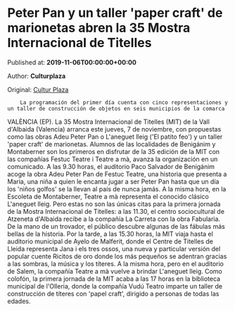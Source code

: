 
# Peter Pan y un taller 'paper craft' de marionetas abren la 35 Mostra Internacional de Titelles

Published at: **2019-11-06T00:00:00+00:00**

Author: **Culturplaza**

Original: [Cultur Plaza](https://valenciaplaza.com/peter-pan-y-un-taller-paper-craft-de-marionetas-abren-la-35-mostra-internacional-de-titelles)


        La programación del primer día cuenta con cinco representaciones y un taller de construcción de objetos en seis municipios de la comarca
      
VALÈNCIA (EP). La 35 Mostra Internacional de Titelles (MIT) de la Vall d'Albaida (Valencia) arranca este jueves, 7 de noviembre, con propuestas como las obras Adeu Peter Pan o L'aneguet lleig ('El patito feo') y un taller 'paper craft' de marionetas. Alumnos de las localidades de Benigánim y Montaberner son los primeros en disfrutar de la 35 edición de la MIT con las compañías Festuc Teatre i Teatre a mà, avanza la organización en un comunicado.
A las 9.30 horas, el auditorio Paco Salvador de Benigánim acoge la obra Adeu Peter Pan de Festuc Teatre, una historia que presenta a Maria, una niña a quien le encanta jugar a ser Peter Pan hasta que un día los 'niños golfos' se la llevan al país de nunca jamás. A la misma hora, en la Escoleta de Montaberner, Teatre a mà representa el conocido clásico L'aneguet lleig. Pero estas no son las únicas citas para la primera jornada de la Mostra Internacional de Titelles: a las 11.30, el centro sociocultural de Atzeneta d'Albaida recibe a la compañía La Carreta con la obra Fabularia. De la mano de un trovador, el público descubre algunas de las fábulas más bellas de la historia.
Por la tarde, a las 15.30 horas, la MIT viaja hasta el auditorio municipal de Ayelo de Malferit, donde el Centre de Titelles de Lleida representa Jana i els tres ossos, una nueva y particular versión del popular cuente Ricitos de oro donde los más pequeños se adentran gracias a las sombras, la música y los títeres. A la misma hora, pero en el auditorio de Salem, la compañía Teatre a mà vuelve a brindar L'aneguet lleig. Como colofón, la primera jornada de la MIT acaba a las 17 horas en la biblioteca municipal de l'Olleria, donde la compañía Vudú Teatro imparte un taller de construcción de títeres con 'papel craft', dirigido a personas de todas las edades.
